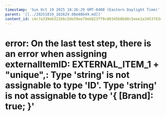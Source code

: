 ```yaml
---
timestamp: 'Sun Oct 19 2025 18:26:29 GMT-0400 (Eastern Daylight Time)'
parent: '[[../20251019_182629.08e88649.md]]'
content_id: c4c7a339eb321b6c5de59ee79eb823ff9c80345b0b48c5eee1a3453743d52710
---
```


# error: On the last test step, there is an error when assigning externalItemID: EXTERNAL\_ITEM\_1 + "unique",: Type 'string' is not assignable to type 'ID'.  Type 'string' is not assignable to type '{ \[Brand]: true; }'
